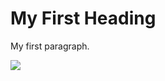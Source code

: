 
<h1>My First Heading</h1>
<p>My first paragraph.</p>
<img src="http://www.sololearn.com/images/tree.jpg">
